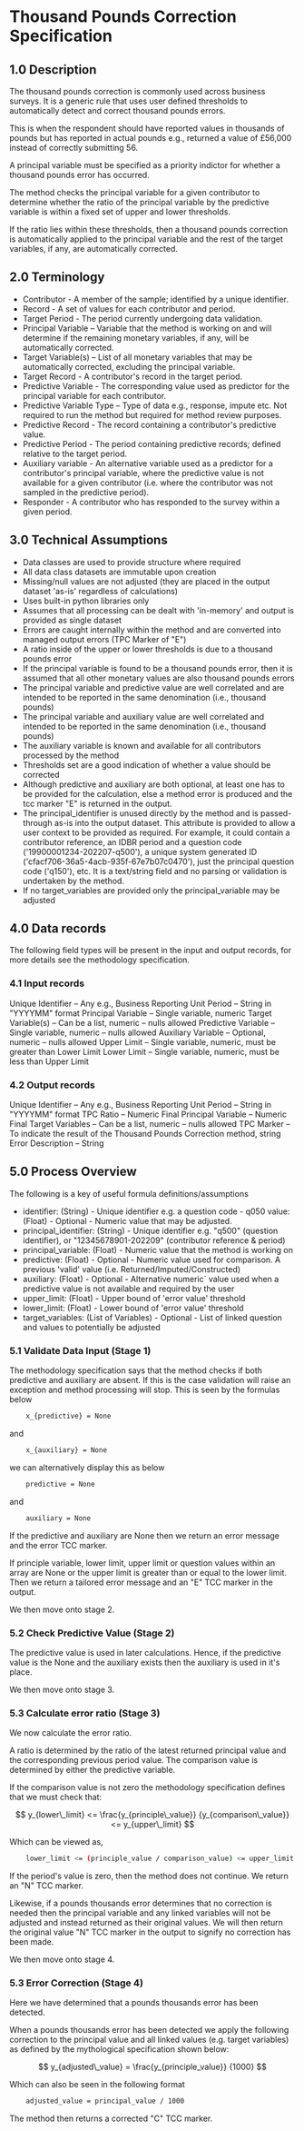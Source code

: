 # Thousand Pounds Correction Specification

## 1.0 Description

The thousand pounds correction is commonly used across business surveys.
It is a generic rule that uses user defined thresholds to automatically
detect and correct thousand pounds errors.

This is when the respondent should have reported values in thousands of
pounds but has reported in actual pounds e.g., returned a value of
£56,000 instead of correctly submitting 56.

A principal variable must be specified as a priority indictor for whether
a thousand pounds error has occurred.

The method checks the principal variable for a given contributor to
determine whether the ratio of the principal variable by the predictive
variable is within a fixed set of upper and lower thresholds.

If the ratio lies within these thresholds, then a thousand pounds
correction is automatically applied to the principal variable and the rest
of the target variables, if any, are automatically corrected.

## 2.0 Terminology

* Contributor - A member of the sample; identified by a unique identifier.
* Record - A set of values for each contributor and period.
* Target Period - The period currently undergoing data validation.
* Principal Variable – Variable that the method is working on and will
determine if the remaining monetary variables, if any, will be
automatically corrected.
* Target Variable(s) – List of all monetary variables that may be
automatically corrected, excluding the principal variable.
* Target Record - A contributor's record in the target period.
* Predictive Variable - The corresponding value used as predictor for the
principal variable for each contributor.
* Predictive Variable Type – Type of data e.g., response, impute etc. Not
required to run the method but required for method review purposes.
* Predictive Record - The record containing a contributor's predictive value.
* Predictive Period - The period containing predictive records; defined
relative to the target period.
* Auxiliary variable - An alternative variable used as a predictor for a
contributor's principal variable, where the predictive value is not available
for a given contributor (i.e. where the contributor was not sampled in the
predictive period).
* Responder - A contributor who has responded to the survey within a given
period.

## 3.0 Technical Assumptions

* Data classes are used to provide structure where required
* All data class datasets are immutable upon creation
* Missing/null values are not adjusted (they are placed in the output dataset
'as-is' regardless of calculations)
* Uses built-in python libraries only
* Assumes that all processing can be dealt with 'in-memory' and output is
provided as single dataset
* Errors are caught internally within the method and are converted into managed
output errors (TPC Marker of "E")
* A ratio inside of the upper or lower thresholds is due to a thousand
pounds error
* If the principal variable is found to be a thousand pounds error, then it is
assumed that all other monetary values are also thousand pounds errors
* The principal variable and predictive value are well correlated and are
intended to be reported in the same denomination (i.e., thousand pounds)
* The principal variable and auxiliary value are well correlated and intended
to be reported in the same denomination (i.e., thousand pounds)
* The auxiliary variable is known and available for all contributors processed
by the method
* Thresholds set are a good indication of whether a value should be corrected
* Although predictive and auxiliary are both optional, at least one has to be
provided for the calculation, else a method error is produced and the tcc
marker "E" is returned in the output.
* The principal_identifier is unused directly by the method and is passed-through
as-is into the output dataset. This attribute is provided to allow a user
context to be provided as required. For example, it could contain a contributor
reference, an IDBR period and a question code ('19900001234-202207-q500'), a
unique system generated ID ('cfacf706-36a5-4acb-935f-67e7b07c0470'), just the
principal question code ('q150'), etc. It is a text/string field and no parsing
or validation is undertaken by the method.
* If no target_variables are provided only the principal_variable may
be adjusted

## 4.0 Data records

The following field types will be present in the input and
output records, for more details see the methodology specification.

### 4.1 Input records

Unique Identifier – Any e.g., Business Reporting Unit
Period – String in "YYYYMM" format
Principal Variable – Single variable, numeric
Target Variable(s) – Can be a list, numeric – nulls allowed
Predictive Variable – Single variable, numeric – nulls allowed
Auxiliary Variable – Optional, numeric – nulls allowed
Upper Limit – Single variable, numeric, must be greater than Lower Limit
Lower Limit – Single variable, numeric, must be less than Upper Limit

### 4.2 Output records

Unique Identifier – Any e.g., Business Reporting Unit
Period – String in "YYYYMM" format
TPC Ratio – Numeric
Final Principal Variable – Numeric
Final Target Variables – Can be a list, numeric – nulls allowed
TPC Marker – To indicate the result of the Thousand Pounds Correction
method, string
Error Description – String

## 5.0 Process Overview

The following is a key of useful formula definitions/assumptions

* identifier: (String) - Unique identifier e.g. a question code - q050
value: (Float) - Optional - Numeric value that may be adjusted.
* principal_identifier: (String) - Unique identifier e.g. "q500"
(question identifier), or "12345678901-202209" (contributor reference & period)
* principal_variable: (Float) - Numeric value that the method is working on
* predictive: (Float) - Optional - Numeric value used for comparison.
A previous 'valid' value (i.e. Returned/Imputed/Constructed)
* auxiliary: (Float) - Optional - Alternative numeric` value used when
a predictive value is not available and required by the user
* upper_limit: (Float) - Upper bound of 'error value' threshold
* lower_limit: (Float) - Lower bound of 'error value' threshold
* target_variables: (List of Variables) - Optional - List of linked
question and values to potentially be adjusted

### 5.1 Validate Data Input (Stage 1)

The methodology specification says that the method checks if
both predictive and auxiliary are absent. If this is the case validation
will raise an exception
and method processing will stop. This is seen by the formulas below

```bash
    x_{predictive} = None
```

and

```bash
    x_{auxiliary} = None
```

we can alternatively display this as below

```bash
    predictive = None
```

and

```bash
    auxiliary = None
```

If the predictive and auxiliary are None then we return an error message
and the error TCC marker.

If principle variable, lower limit, upper limit or question values
within an array are None or the upper limit is greater than or equal to
the lower limit. Then we return a tailored error message and an "E" TCC
marker in the output.

We then move onto stage 2.

### 5.2 Check Predictive Value (Stage 2)

The predictive value is used in later calculations. Hence, if the
predictive value is the None and the auxiliary exists then the auxiliary
is used in it's place.

We then move onto stage 3.

### 5.3 Calculate error ratio (Stage 3)

We now calculate the error ratio.

A ratio is determined by the ratio of the latest returned principal value
and the corresponding previous period value. The comparison value is
determined by either the predictive variable.

If the comparison value is not zero the methodology specification defines
that we must check that:

$$ y_{lower\_limit} <= \frac{y_{principle\_value}}
{y_{comparison\_value}} <= y_{upper\_limit}
$$

Which can be viewed as,

```bash
    lower_limit <= (principle_value / comparison_value) <= upper_limit
```

If the period's value is zero, then the method does not continue.
We return an "N" TCC marker.

Likewise, if a pounds thousands error determines that no correction
is needed then the principal variable and any linked variables will
not be adjusted and instead returned as their original values.
We will then return the original value "N" TCC marker in the output
to signify no correction has been made.

We then move onto stage 4.


### 5.3 Error Correction (Stage 4)

Here we have determined that a pounds thousands error has been detected.

When a pounds thousands error has been detected we apply the following
correction to the principal value and all linked values (e.g. target variables)
as defined by the mythological specification shown below:

$$ y_{adjusted\_value} = \frac{y_{principle_value}}
{1000}
$$

Which can also be seen in the following format

```bash
    adjusted_value = principal_value / 1000
```

The method then returns a corrected "C" TCC marker.
